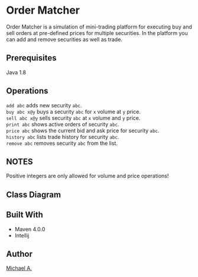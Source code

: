 # Order Matcher

Order Matcher is a simulation of mini-trading platform for executing buy and sell orders at pre-defined prices for
multiple securities. In the platform you can add and remove securities as well as trade.

## Prerequisites

Java 1.8

## Operations

`add abc` adds new security `abc`.  
`buy abc x@y` buys a security `abc` for `x` volume at `y` price.  
`sell abc x@y` sells security `abc` at `x` volume and `y` price.  
`print abc` shows active orders of security `abc`.  
`price abc` shows the current bid and ask price for security `abc`.  
`history abc` lists trade history for security `abc`.  
`remove abc` removes security `abc` from the list.  

## NOTES
Positive integers are only allowed for volume and price operations!

## Class Diagram

## Built With

* Maven 4.0.0
* Intellij

## Author

[Michael A.](https://se.linkedin.com/in/michaelabebaw)

